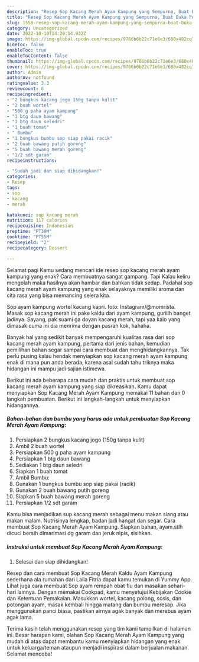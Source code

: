 ```yaml
---
description: "Resep Sop Kacang Merah Ayam Kampung yang Sempurna, Buat Buka Puasa Lezat"
title: "Resep Sop Kacang Merah Ayam Kampung yang Sempurna, Buat Buka Puasa Lezat"
slug: 1558-resep-sop-kacang-merah-ayam-kampung-yang-sempurna-buat-buka-puasa-lezat
category: Uncategorized
date: 2022-10-10T14:20:14.932Z
image: https://img-global.cpcdn.com/recipes/9766b6b22c71e6e3/680x482cq70/sop-kacang-merah-ayam-kampung-foto-resep-utama.jpg
hideToc: false
enableToc: true
enableTocContent: false
thumbnail: https://img-global.cpcdn.com/recipes/9766b6b22c71e6e3/680x482cq70/sop-kacang-merah-ayam-kampung-foto-resep-utama.jpg
cover: https://img-global.cpcdn.com/recipes/9766b6b22c71e6e3/680x482cq70/sop-kacang-merah-ayam-kampung-foto-resep-utama.jpg
author: Admin
authorAv: notfound
ratingvalue: 3.3
reviewcount: 6
recipeingredient:
- "2 bungkus kacang jogo 150g tanpa kulit"
- "2 buah wortel"
- "500 g paha ayam kampung"
- "1 btg daun bawang"
- "1 btg daun seledri"
- "1 buah tomat"
- " Bumbu"
- "1 bungkus bumbu sop siap pakai racik"
- "2 buah bawang putih goreng"
- "5 buah bawang merah goreng"
- "1/2 sdt garam"
recipeinstructions:

- "Sudah jadi dan siap dihidangkan!"
categories:
- Resep
tags:
- sop
- kacang
- merah

katakunci: sop kacang merah 
nutrition: 117 calories
recipecuisine: Indonesian
preptime: "PT39M"
cooktime: "PT55M"
recipeyield: "2"
recipecategory: Dessert

---
```



Selamat pagi Kamu sedang mencari ide resep sop kacang merah ayam kampung yang enak? Cara membuatnya sangat gampang. Tapi Kalau keliru mengolah maka hasilnya akan hambar dan bahkan tidak sedap. Padahal sop kacang merah ayam kampung yang enak selayaknya memiliki aroma dan cita rasa yang bisa memancing selera kita.


Sop ayam kampung wortel kacang kapri. foto: Instagram/@momrista. Masak sop kacang merah ini pake kaldu dari ayam kampung, guriiih banget jadinya. Sayang, pak suami ga doyan kacang merah, tapi yaa kalo yang dimasak cuma ini dia menrima dengan pasrah kok, hahaha.

Banyak hal yang sedikit banyak mempengaruhi kualitas rasa dari sop kacang merah ayam kampung, pertama dari jenis bahan, kemudian pemilihan bahan segar sampai cara membuat dan menghidangkannya. Tak perlu pusing kalau hendak menyiapkan sop kacang merah ayam kampung enak di mana pun anda berada, karena asal sudah tahu triknya maka hidangan ini mampu jadi sajian istimewa.


Berikut ini ada beberapa cara mudah dan praktis untuk membuat sop kacang merah ayam kampung yang siap dikreasikan. Kamu dapat menyiapkan Sop Kacang Merah Ayam Kampung memakai 11 bahan dan 0 langkah pembuatan. Berikut ini langkah-langkah untuk menyiapkan hidangannya.

<!--inarticleads1-->

##### Bahan-bahan dan bumbu yang harus ada untuk pembuatan Sop Kacang Merah Ayam Kampung:

1. Persiapkan 2 bungkus kacang jogo (150g tanpa kulit)
1. Ambil 2 buah wortel
1. Persiapkan 500 g paha ayam kampung
1. Persiapkan 1 btg daun bawang
1. Sediakan 1 btg daun seledri
1. Siapkan 1 buah tomat
1. Ambil  Bumbu:
1. Gunakan 1 bungkus bumbu sop siap pakai (racik)
1. Gunakan 2 buah bawang putih goreng
1. Siapkan 5 buah bawang merah goreng
1. Persiapkan 1/2 sdt garam


Kamu bisa menjadikan sup kacang merah sebagai menu makan siang atau makan malam. Nutrisinya lengkap, badan jadi hangat dan segar. Cara membuat Sop Kacang Merah Ayam Kampung. Siapkan bahan, ayam.stlh dicuci bersih dimarimasi dg garam dan jeruk nipis, sisihkan. 

<!--inarticleads2-->

##### Instruksi untuk membuat Sop Kacang Merah Ayam Kampung:


1. Selesai dan siap dihidangkan!

Resep dan cara membuat Sop Kacang Merah Kaldu Ayam Kampung sederhana ala rumahan dari Laila Fitria dapat kamu temukan di Yummy App. Lihat juga cara membuat Sop ayam rempah obat flu dan masakan sehari-hari lainnya. Dengan memakai Cookpad, kamu menyetujui Kebijakan Cookie dan Ketentuan Pemakaian. Masukkan wortel, kacang polong, sosis, dan potongan ayam, masak kembali hingga matang dan bumbu meresap. Jika menggunakan panci biasa, pastikan airnya agak banyak dan merebus ayam agak lama. 

Terima kasih telah menggunakan resep yang tim kami tampilkan di halaman ini. Besar harapan kami, olahan Sop Kacang Merah Ayam Kampung yang mudah di atas dapat membantu kamu menyiapkan hidangan yang enak untuk keluarga/teman ataupun menjadi inspirasi dalam berjualan makanan. Selamat mencoba!
